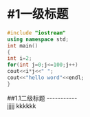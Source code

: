 
#1一级标题 
 ==  
```cpp
#include "iostream"
using namespace std;
int main()
{
int i=2;
for(int j=0;j<=100;j++)
cout<<i*j<<" ";
cout<<"hello word"<<endl;
}
```
##1.1二级标题
  -----------<br>
  jjjjj
  kkkkkk
  

